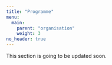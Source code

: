 ```yaml
---
title: "Programme"
menu:
  main:
    parent: "organisation"
    weight: 3
no_header: true
---
```


This section is going to be updated soon.

<!--
{{< section title="Programme" link="/program.pdf" >}}
{{% pdf file="/programme.pdf" %}}
-->
